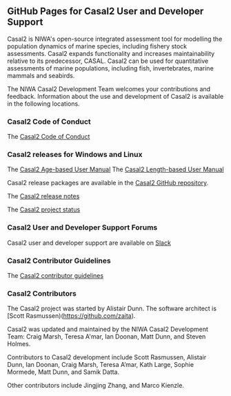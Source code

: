 ## GitHub Pages for Casal2 User and Developer Support

Casal2 is NIWA's open-source integrated assessment tool for modelling the population dynamics of marine species, including fishery stock assessments. Casal2 expands functionality and increases maintainability relative to its predecessor, CASAL. Casal2 can be used for quantitative assessments of marine populations, including fish, invertebrates, marine mammals and seabirds. 

The NIWA Casal2 Development Team welcomes your contributions and feedback. Information about the use and development of Casal2 is available in the following locations.

### Casal2 Code of Conduct

The [Casal2 Code of Conduct](https://casal2.github.io/code_of_conduct.md)

### Casal2 releases for Windows and Linux

The [Casal2 Age-based User Manual](https://github.com/Casal2/CASAL2/raw/master/Documentation/UserManual/CASAL2_Age.pdf)
The [Casal2 Length-based User Manual](https://github.com/Casal2/CASAL2/raw/master/Documentation/UserManual/CASAL2_Length.pdf)

Casal2 release packages are available in the [Casal2 GitHub repository](https://github.com/Casal2/CASAL2/releases).

The [Casal2 release notes](https://casal2.github.io/release_notes.md)

The [Casal2 project status](https://casal2.github.io/project_status.md)

### Casal2 User and Developer Support Forums

Casal2 user and developer support are available on [Slack](https://join.slack.com/t/casal2workspace/shared_invite/zt-2ko29a60h-jJpdINxi4OSb~tVNe0nRrQ)

### Casal2 Contributor Guidelines

The [Casal2 contributor guidelines](https://casal2.github.io/contributing.md)

### Casal2 Contributors

The Casal2 project was started by Alistair Dunn. The software architect is [Scott Rasmussen)(https://github.com/zaita).

Casal2 was updated and maintained by the NIWA Casal2 Development Team: Craig Marsh, Teresa A'mar, Ian Doonan, Matt Dunn, and Steven Holmes.

Contributors to Casal2 development include Scott Rasmussen, Alistair Dunn, Ian Doonan, Craig Marsh, Teresa A’mar, Kath Large, Sophie Mormede, Matt Dunn, and Samik Datta.

Other contributors include Jingjing Zhang, and Marco Kienzle.
